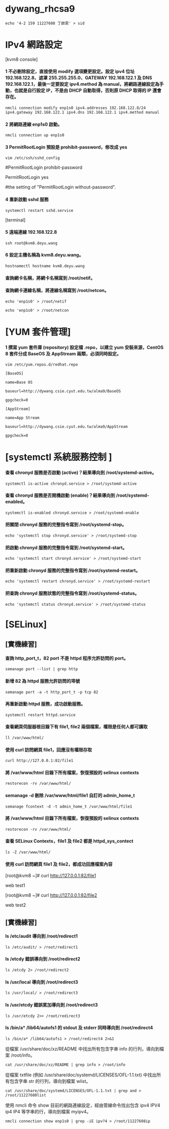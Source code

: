 # dywang_rhcsa9
```
echo '4-2 159 11227608 丁啟恩' > sid
```
# IPv4 網路設定 
[kvm8 console]

#### 1 不必刪除設定，直接使用 modify 選項變更設定。設定 ipv4 位址 192.168.122.8、遮罩 255.255.255.0、GATEWAY 192.168.122.1 及 DNS 192.168.122.1，最後一定要設定 ipv4.method 為 manual，將網路連線設定為手動，也就是自行設定 IP，不是由 DHCP 自動取得，否則原 DHCP 取得的 IP 還會存在。 
```
nmcli connection modify enp1s0 ipv4.addresses 192.168.122.8/24 ipv4.gateway 192.168.122.1 ipv4.dns 192.168.122.1 ipv4.method manual
```
#### 2 將網路連線 enp1s0 啟動。 
```
nmcli connection up enp1s0
```
#### 3 PermitRootLogin 預設是 prohibit-password，修改成 yes
```
vim /etc/ssh/sshd_config
```
#PermitRootLogin prohibit-password

PermitRootLogin yes

#the setting of "PermitRootLogin without-password".

#### 4 重新啟動 sshd 服務
```
systemctl restart sshd.service
```
[terminal]

#### 5 遠端連線 192.168.122.8
```
ssh root@kvm8.deyu.wang
```
#### 6 設定主機名稱為 kvm8.deyu.wang。 
```
hostnamectl hostname kvm8.deyu.wang
```
#### 查詢網卡名稱，將網卡名稱寫到 /root/netif。
#### 查詢網卡連線名稱，將連線名稱寫到 /root/netcon。
```
echo 'enp1s0' > /root/netif

echo 'enp1s0' > /root/netcon
```
# [YUM 套件管理]

#### 1 撰寫 yum 套件庫 (repository) 設定檔 .repo，以建立 yum 安裝來源，CentOS 8 套件分成 BaseOS 及 AppStream 兩類，必須同時設定。 
```
vim /etc/yum.repos.d/redhat.repo
```
```
[BaseOS]

name=Base OS

baseurl=http://dywang.csie.cyut.edu.tw/alma9/BaseOS

gpgcheck=0

[AppStream]

name=App Stream

baseurl=http://dywang.csie.cyut.edu.tw/alma9/AppStream

gpgcheck=0
```
# [systemctl 系統服務控制 ]

#### 查看 chronyd 服務是否啟動 (active)？結果導向到 /root/systemd-active。
```
systemctl is-active chronyd.service > /root/systemd-active
```
#### 查看 chronyd 服務是否開機啟動 (enable)？結果導向到 /root/systemd-enabled。
```
systemctl is-enabled chronyd.service > /root/systemd-enable
```
#### 把關閉 chronyd 服務的完整指令寫到 /root/systemd-stop。
```
echo 'systemctl stop chronyd.service' > /root/systemd-stop
```
#### 把啟動 chronyd 服務的完整指令寫到 /root/systemd-start。
```
echo 'systemctl start chronyd.service' > /root/systemd-start
```
#### 把重新啟動 chronyd 服務的完整指令寫到 /root/systemd-restart。
```
echo 'systemctl restart chronyd.service' > /root/systemd-restart
```
#### 把查詢 chronyd 服務狀態的完整指令寫到 /root/systemd-status。
```
echo 'systemctl status chronyd.service' > /root/systemd-status
```
# [SELinux]
## [實機練習]
#### 查詢 http_port_t，82 port 不是 httpd 程序允許訪問的 port。 
```
semanage port --list | grep http
```
#### 新增 82 為 httpd 服務允許訪問的埠號
```
semanage port -a -t http_port_t -p tcp 82
```
#### 再重新啟動 httpd 服務，成功啟動服務。
```
systemctl restart httpd.service
```
#### 查看網頁伺服器根目錄下有 file1, file2 兩個檔案，權限是任何人都可讀取
```
ll /var/www/html/
```
#### 使用 curl 訪問網頁 file1，回應沒有權限存取
```
curl http://127.0.0.1:82/file1
```
#### 將 /var/www/html 目錄下所有檔案，恢復預設的 selinux contexts
```
restorecon -rv /var/www/html/
```
#### semanage -d 刪除 /var/www/html/file1 自訂的 admin_home_t
```
semanage fcontext -d -t admin_home_t /var/www/html/file1
```
#### 將 /var/www/html 目錄下所有檔案，恢復預設的 selinux contexts
```
restorecon -rv /var/www/html/
```
#### 查看 SELinux Contexts，file1 及 file2 都是 httpd_sys_contect
```
ls -Z /var/www/html/
```
#### 使用 curl 訪問網頁 file1 及 file2，都成功回應檔案內容
[root@kvm8 ~]# curl http://127.0.0.1:82/file1

web test1

[root@kvm8 ~]# curl http://127.0.0.1:82/file2

web test2

## [實機練習]
#### ls /etc/audit 導向到 /root/redirect1
```
ls /etc/audit/ > /root/redirect1
```
#### ls /etcdy 錯誤導向到 /root/redirect2
```
ls /etcdy 2> /root/redirect2
```
#### ls /usr/local 導向到 /root/redirect3
```
ls /usr/local/ > /root/redirect3
```
#### ls /usr/etcdy 錯誤累加導向到 /root/redirect3
```
ls /usr/etcdy 2>> /root/redirect3
```
#### ls /bin/a* /lib64/autofs1 的 stdout 及 stderr 同時導向到 /root/redirect4
```
ls /bin/a* /lib64/autofs1 > /root/redirect4 2>&1
```

從檔案 /usr/share/doc/xz/README 中找出所有包含字串 info 的行列，導向到檔案 /root/info。
```
cat /usr/share/doc/xz/README | grep info > /root/info
```
從檔案 txtfile (例如 /usr/share/doc/systemd/LICENSES/OFL-1.1.txt) 中找出所有包含字串 str 的行列，導向到檔案 wlist。
```
cat /usr/share/doc/systemd/LICENSES/OFL-1.1.txt | grep and > /root/11227608list
```
使用 nmcli 命令 show 目前的網路連線設定，經由管線命令找出包含 ipv4 IPV4 ip4 IP4 等字串的行，導向到檔案 myipv4。
```
nmcli connection show enp1s0 | grep -iE ipv?4 > /root/11227608ip
```


